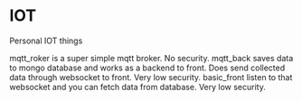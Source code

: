 # IOT
Personal IOT things

mqtt_roker is a super simple mqtt broker. No security.
mqtt_back saves data to mongo database and works as a backend to front. Does send collected data through websocket to front. Very low security.
basic_front listen to that websocket and you can fetch data from database. Very low security.
